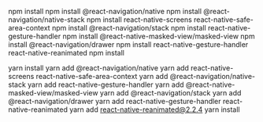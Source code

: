 npm install
npm install @react-navigation/native
npm install @react-navigation/native-stack
npm install react-native-screens react-native-safe-area-context
npm install @react-navigation/stack
npm install react-native-gesture-handler
npm install @react-native-masked-view/masked-view
npm install @react-navigation/drawer
npm install react-native-gesture-handler react-native-reanimated
npm install

yarn install
yarn add @react-navigation/native
yarn add react-native-screens react-native-safe-area-context
yarn add @react-navigation/native-stack
yarn add react-native-gesture-handler
yarn add @react-native-masked-view/masked-view
yarn add @react-navigation/stack
yarn add @react-navigation/drawer
yarn add react-native-gesture-handler react-native-reanimated
yarn add react-native-reanimated@2.2.4
yarn install
